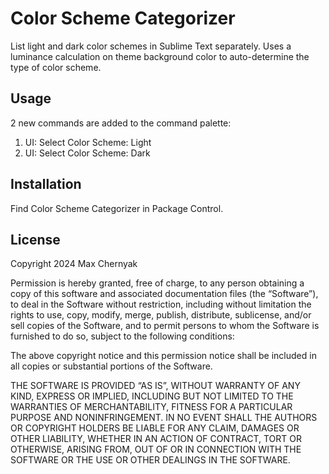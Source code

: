 # Color Scheme Categorizer

List light and dark color schemes in Sublime Text separately. Uses a luminance calculation on theme background color to auto-determine the type of color scheme.

## Usage

2 new commands are added to the command palette:

1. UI: Select Color Scheme: Light
2. UI: Select Color Scheme: Dark

## Installation

Find Color Scheme Categorizer in Package Control.

## License

Copyright 2024 Max Chernyak

Permission is hereby granted, free of charge, to any person obtaining a copy of this software and associated documentation files (the “Software”), to deal in the Software without restriction, including without limitation the rights to use, copy, modify, merge, publish, distribute, sublicense, and/or sell copies of the Software, and to permit persons to whom the Software is furnished to do so, subject to the following conditions:

The above copyright notice and this permission notice shall be included in all copies or substantial portions of the Software.

THE SOFTWARE IS PROVIDED “AS IS”, WITHOUT WARRANTY OF ANY KIND, EXPRESS OR IMPLIED, INCLUDING BUT NOT LIMITED TO THE WARRANTIES OF MERCHANTABILITY, FITNESS FOR A PARTICULAR PURPOSE AND NONINFRINGEMENT. IN NO EVENT SHALL THE AUTHORS OR COPYRIGHT HOLDERS BE LIABLE FOR ANY CLAIM, DAMAGES OR OTHER LIABILITY, WHETHER IN AN ACTION OF CONTRACT, TORT OR OTHERWISE, ARISING FROM, OUT OF OR IN CONNECTION WITH THE SOFTWARE OR THE USE OR OTHER DEALINGS IN THE SOFTWARE.
